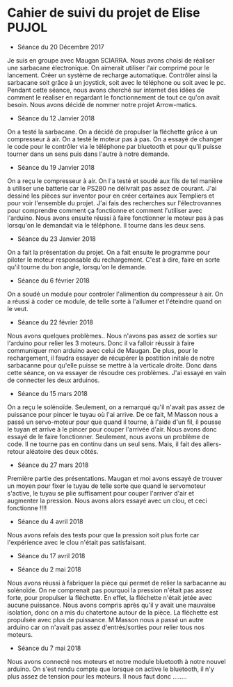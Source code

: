 

# Cahier de suivi du projet de Elise PUJOL

* Séance du 20 Décembre 2017 

Je suis en groupe avec Maugan SCIARRA.
Nous avons choisi de réaliser une sarbacane électronique. On aimerait utiliser l'air comprimé pour le lancement.
Créer un système de recharge automatique. Contrôler ainsi la sarbacane soit grâce à un joystick, soit avec le téléphone ou soit avec le pc.
Pendant cette séance, nous avons cherché sur internet des idées de comment le réaliser en regardant le fonctionnement de tout ce qu'on
avait besoin.
Nous avons décidé de nommer notre projet Arrow-matics.

* Séance du 12 Janvier 2018

On a testé la sarbacane. On a décidé de propulser la fléchette grâce à un compresseur à air.
On a testé le moteur pas à pas. On a essayé de changer le code pour le contrôler via le téléphone par bluetooth et pour qu'il puisse tourner dans un sens puis dans l'autre à notre demande. 

* Séance du 19 Janvier 2018

On a reçu le compresseur à air. On l'a testé et soudé aux fils de tel manière à utiliser une batterie car le PS280 ne délivrait pas assez de courant.
J'ai dessiné les pièces sur inventor pour en créer certaines aux Templiers et pour voir l'ensemble du projet. 
J'ai fais des recherches sur l'électrovannes pour comprendre comment ça fonctionne et comment l'utiliser avec l'arduino.
Nous avons ensuite réussi à faire fonctionner le moteur pas à pas lorsqu'on le demandait via le téléphone. Il tourne dans les deux sens.

* Séance du 23 Janvier 2018

On a fait la présentation du projet. On a fait ensuite le programme pour piloter le moteur responsable du rechargement. C'est à dire, faire en sorte qu'il tourne du bon angle, lorsqu'on le demande.

* Séance du 6 février 2018

On a soudé un module pour controler l'alimention du compresseur à air. On a réussi à coder ce module, de telle sorte à l'allumer et l'éteindre quand on le veut. 

* Séance du 22 février 2018

Nous avons quelques problèmes.. Nous n'avons pas assez de sorties sur l'arduino pour relier les 3 moteurs. Donc il va falloir réussir à faire communiquer mon arduino avec celui de Maugan. De plus, pour le rechargement, il faudra essayer de récupérer la postition initale de notre sarbacanne pour qu'elle puisse se mettre à la verticale droite.
Donc dans cette séance, on va essayer de résoudre ces problèmes.
J'ai essayé en vain de connecter les deux arduinos.

* Séance du 15 mars 2018

On a reçu le solénoïde. Seulement, on a remarqué qu'il n'avait pas assez de puissance pour pincer le tuyau où l'ai arrive. De ce fait, M Masson nous a passé un servo-moteur pour que quand il tourne, à l'aide d'un fil, il pousse le tuyan et arrive à le pincer pour couper l'arrivée d'air. Nous avons donc essayé de le faire fonctionner. Seulement, nous avons un problème de code. Il ne tourne pas en continu dans un seul sens. Mais, il fait des allers-retour aléatoire des deux côtés.

* Séance du 27 mars 2018

Première partie des présentations. 
Maugan et moi avons essayé de trouver un moyen pour fixer le tuyau de telle sorte que quand le servomoteur s'active, le tuyau se plie suffisament pour couper l'arriver d'air et augmenter la pression. Nous avons alors essayé avec un clou, et ceci fonctionne !!!!

* Séance du 4 avril 2018

Nous avons refais des tests pour que la pression soit plus forte car l'expérience avec le clou n'était pas satisfaisant. 


* Séance du 17 avril 2018

* Séance du 2 mai 2018

Nous avons réussi à fabriquer la pièce qui permet de relier la sarbacanne au solénoïde. On ne comprenait pas pourquoi la pression n'était pas assez forte, pour propulser la fléchette. En effet, la fléchette n'était jetée avec aucune puissance. Nous avons compris après qu'il y avait une mauvaise isolation, donc on a mis du chatertone autour de la pièce. La fléchette est propulsée avec plus de puissance. M Masson nous a passé un autre arduino car on n'avait pas assez d'entrés/sorties pour relier tous nos moteurs.

* Séance du 7 mai 2018

Nous avons connecté nos moteurs et notre module bluetooth à notre nouvel arduino. On s'est rendu compte que lorsque on active le bluetooth, il n'y plus assez de tension pour les moteurs. Il nous faut donc ........
